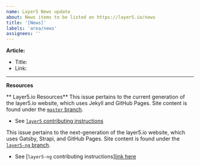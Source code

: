 ```yaml
---
name: Layer5 News update
about: News items to be listed on https://layer5.io/news
title: '[News]'
labels: 'area/news'
assignees: ''
---
```

**Article:**
- Title:
- Link:

---
**Resources**
<!-- DELETE ONE OF THE FOLLOWING SECTIONS -->

** Layer5.io Resources**
This issue pertains to the current generation of the layer5.io website, which uses Jekyll and GitHub Pages. Site content is found under the [`master` branch](https://github.com/layer5io/layer5/tree/master).
- See [`layer5` contributing instructions](https://github.com/layer5io/layer5/blob/master/CONTRIBUTING.md)

This issue pertains to the next-generation of the layer5.io website, which uses Gatsby, Strapi, and GitHub Pages. Site content is found under the [`layer5-ng` branch](https://github.com/layer5io/layer5/tree/layer5-ng).
- See [`layer5-ng` contributing instructions][link here](https://github.com/layer5io/layer5/blob/layer5-ng/CONTRIBUTING.md)
